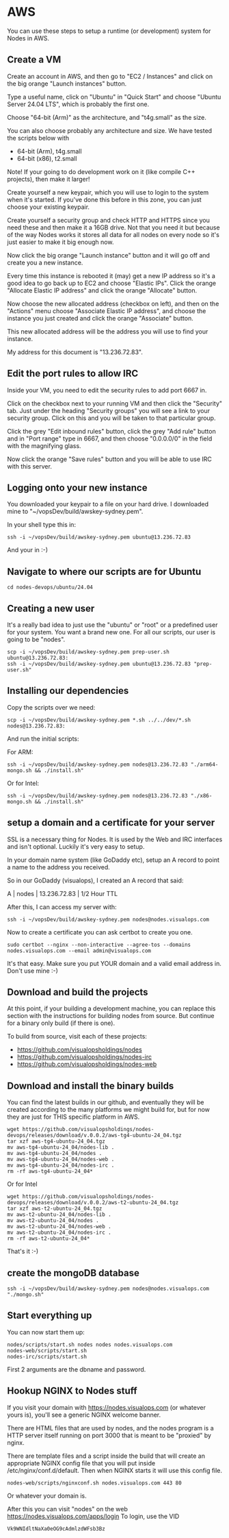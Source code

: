 # AWS

You can use these steps to setup a runtime (or development) system for Nodes in AWS.

## Create a VM

Create an account in AWS, and then go to "EC2 / Instances" and click on the big orange
"Launch instances" button.

Type a useful name, click on "Ubuntu" in "Quick Start" and choose "Ubuntu Server 24.04 LTS",
which is probably the first one.

Choose "64-bit (Arm)" as the architecture, and "t4g.small" as the size.

You can also choose probably any architecture and size. We have tested the scripts below with

- 64-bit (Arm), t4g.small
- 64-bit (x86), t2.small

Note! If your going to do development work on it (like compile C++ projects), then make it larger!

Create yourself a new keypair, which you will use to login to the system when it's started. If 
you've done this before in this zone, you can just choose your existing keypair.

Create yourself a security group and check HTTP and HTTPS since you need these and then
make it a 16GB drive. Not that you need it but because of the way Nodes works it stores all
data for all nodes on every node so it's just easier to make it big enough now.

Now click the big orange "Launch instance" button and it will go off and create you a new
instance.

Every time this instance is rebooted it (may) get a new IP address so it's a good idea to
go back up to EC2 and choose "Elastic IPs". Click the orange "Allocate Elastic IP address" and
click the orange "Allocate" button.

Now choose the new allocated address (checkbox on left), and then on the "Actions" menu choose
"Associate Elastic IP address", and choose the instance you just created and click the orange
"Associate" button.

This new allocated address will be the address you will use to find your instance.

My address for this document is "13.236.72.83".

## Edit the port rules to allow IRC

Inside your VM, you need to edit the security rules to add port 6667 in.

Click on the checkbox next to your running VM and then click the "Security" tab. Just under
the heading "Security groups" you will see a link to your security group. Click on this
and you will be taken to that particular group.

Click the grey "Edit inbound rules" button, click the grey "Add rule" button and in "Port range"
type in 6667, and then choose "0.0.0.0/0" in the field with the magnifying glass.

Now click the orange "Save rules" button and you will be able to use IRC with this server.

## Logging onto your new instance

You downloaded your keypair to a file on your hard drive. I downloaded mine to 
"~/vopsDev/build/awskey-sydney.pem".

In your shell type this in:

```
ssh -i ~/vopsDev/build/awskey-sydney.pem ubuntu@13.236.72.83
```

And your in :-)

## Navigate to where our scripts are for Ubuntu

```
cd nodes-devops/ubuntu/24.04
```

## Creating a new user

It's a really bad idea to just use the "ubuntu" or "root" or a predefined user for your
system. You want a brand new one. For all our scripts, our user is going to be "nodes".

```
scp -i ~/vopsDev/build/awskey-sydney.pem prep-user.sh ubuntu@13.236.72.83:
ssh -i ~/vopsDev/build/awskey-sydney.pem ubuntu@13.236.72.83 "prep-user.sh"
```

## Installing our dependencies

Copy the scripts over we need:

```
scp -i ~/vopsDev/build/awskey-sydney.pem *.sh ../../dev/*.sh nodes@13.236.72.83:
```

And run the initial scripts:

For ARM:

```
ssh -i ~/vopsDev/build/awskey-sydney.pem nodes@13.236.72.83 "./arm64-mongo.sh && ./install.sh"
```

Or for Intel:

```
ssh -i ~/vopsDev/build/awskey-sydney.pem nodes@13.236.72.83 "./x86-mongo.sh && ./install.sh"
```

## setup a domain and a certificate for your server

SSL is a necessary thing for Nodes. It is used by the Web and IRC interfaces and isn't optional.
Luckily it's very easy to setup.

In your domain name system (like GoDaddy etc), setup an A record to point a name to the address
you received.

So in our GoDaddy (visualops), I created an A record that said:

A | nodes | 13.236.72.83 | 1/2 Hour TTL

After this, I can access my server with:

```
ssh -i ~/vopsDev/build/awskey-sydney.pem nodes@nodes.visualops.com
```

Now to create a certificate you can ask certbot to create you one.

```
sudo certbot --nginx --non-interactive --agree-tos --domains nodes.visualops.com --email admin@visualops.com
```

It's that easy. Make sure you put YOUR domain and a valid email address in. Don't use mine :-)

## Download and build the projects

At this point, if your building a development machine, you can replace this section with the instructions for 
building nodes from source. But continue for a binary only build (if there is one).

To build from source, visit each of these projects:

- https://github.com/visualopsholdings/nodes
- https://github.com/visualopsholdings/nodes-irc
- https://github.com/visualopsholdings/nodes-web

## Download and install the binary builds

You can find the latest builds in our github, and eventually they will be created according to the
many platforms we might build for, but for now they are just for THIS specific platform in AWS.

```
wget https://github.com/visualopsholdings/nodes-devops/releases/download/v.0.0.2/aws-tg4-ubuntu-24_04.tgz
tar xzf aws-tg4-ubuntu-24_04.tgz
mv aws-tg4-ubuntu-24_04/nodes-lib .
mv aws-tg4-ubuntu-24_04/nodes .
mv aws-tg4-ubuntu-24_04/nodes-web .
mv aws-tg4-ubuntu-24_04/nodes-irc .
rm -rf aws-tg4-ubuntu-24_04*
```

Or for Intel

```
wget https://github.com/visualopsholdings/nodes-devops/releases/download/v.0.0.2/aws-t2-ubuntu-24_04.tgz
tar xzf aws-t2-ubuntu-24_04.tgz
mv aws-t2-ubuntu-24_04/nodes-lib .
mv aws-t2-ubuntu-24_04/nodes .
mv aws-t2-ubuntu-24_04/nodes-web .
mv aws-t2-ubuntu-24_04/nodes-irc .
rm -rf aws-t2-ubuntu-24_04*
```

That's it :-)

## create the mongoDB database

```
ssh -i ~/vopsDev/build/awskey-sydney.pem nodes@nodes.visualops.com "./mongo.sh"
```

## Start everything up

You can now start them up:

```
nodes/scripts/start.sh nodes nodes nodes.visualops.com
nodes-web/scripts/start.sh
nodes-irc/scripts/start.sh
```

First 2 arguments are the dbname and password.

## Hookup NGINX to Nodes stuff

If you visit your domain with https://nodes.visualops.com (or whatever yours is), you'll see a generic NGINX
welcome banner.

There are HTML files that are used by nodes, and the nodes program is a HTTP server itself running on
port 3000 that is meant to be "proxied" by nginx.

There are template files and a script inside the build that will create an appropriate NGINX config
file that you will put inside /etc/nginx/conf.d/default. Then when NGINX starts it
will use this config file.

```
nodes-web/scripts/nginxconf.sh nodes.visualops.com 443 80
```

Or whatever your domain is.

After this you can visit "nodes" on the web https://nodes.visualops.com/apps/login To login, use the VID 

```
Vk9WNIdltNaXa0eOG9cAdmlzdWFsb3Bz
```

